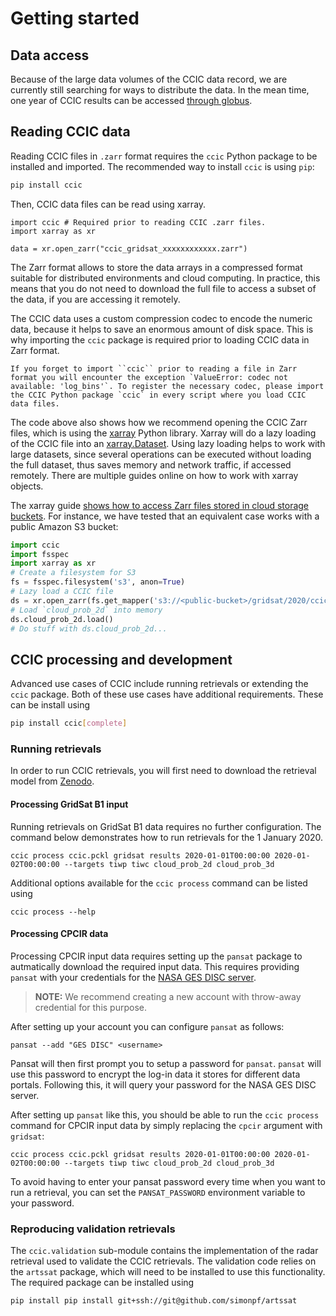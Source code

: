 # Getting started

## Data access

  Because of the large data volumes of the CCIC data record, we are currently
  still searching for ways to distribute the data. In the mean time, one year of
  CCIC results can be accessed [through
  globus](https://app.globus.org/file-manager?origin_id=3e5cb4b1-25d1-4d3a-882b-8e06b631a92f&origin_path=%2F).


## Reading CCIC data


Reading CCIC files in ``.zarr`` format requires the ``ccic`` Python package to be installed and imported. The recommended way to install ``ccic`` is using ``pip``:

```bash
pip install ccic
```

Then, CCIC data files can be read using xarray. 

```
import ccic # Required prior to reading CCIC .zarr files.
import xarray as xr

data = xr.open_zarr("ccic_gridsat_xxxxxxxxxxxx.zarr")
```


The Zarr format allows to store the data arrays in a compressed format suitable for distributed environments and cloud computing. In practice, this means that you do not need to download the full file to access a subset of the data, if you are accessing it remotely.

The CCIC data uses a custom compression codec to encode the numeric data, because it helps to save an enormous amount of disk space. This is why importing the ``ccic`` package is required prior to loading CCIC data in Zarr format.

```{note}
If you forget to import ``ccic`` prior to reading a file in Zarr format you will encounter the exception `ValueError: codec not available: 'log_bins'`. To register the necessary codec, please import the CCIC Python package `ccic` in every script where you load CCIC data files.
```

The code above also shows how we recommend opening the CCIC Zarr files, which is
using the [xarray](https://docs.xarray.dev) Python library. Xarray will do a
lazy loading of the CCIC file into an
[xarray.Dataset](https://docs.xarray.dev/en/stable/generated/xarray.Dataset.html).
Using lazy loading helps to work with large datasets, since several operations
can be executed without loading the full dataset, thus saves memory and network
traffic, if accessed remotely. There are multiple guides online on how to work
with xarray objects.

The xarray guide [shows how to access Zarr files stored in cloud storage buckets](https://docs.xarray.dev/en/stable/user-guide/io.html#cloud-storage-buckets). For instance, we have tested that an equivalent case works with a public Amazon S3 bucket:

```python
import ccic
import fsspec
import xarray as xr
# Create a filesystem for S3
fs = fsspec.filesystem('s3', anon=True)
# Lazy load a CCIC file
ds = xr.open_zarr(fs.get_mapper('s3://<public-bucket>/gridsat/2020/ccic_gridsat_202001010000.zarr'))
# Load `cloud_prob_2d` into memory
ds.cloud_prob_2d.load()
# Do stuff with ds.cloud_prob_2d...
```

## CCIC processing and development

Advanced use cases of CCIC include running retrievals or extending the ``ccic``
package. Both of these use cases have additional requirements. These can be
install using

```bash
pip install ccic[complete]
```

### Running retrievals

In order to run CCIC retrievals, you will first need to download the retrieval
 model from
 [Zenodo](https://zenodo.org/record/8277983/files/ccic.pckl?download=1).
 
#### Processing GridSat B1 input

Running retrievals on GridSat B1 data requires no further configuration. The command below demonstrates how to run retrievals  for the 1 January 2020.

``` shell
ccic process ccic.pckl gridsat results 2020-01-01T00:00:00 2020-01-02T00:00:00 --targets tiwp tiwc cloud_prob_2d cloud_prob_3d 
```

Additional options available for the ``ccic process`` command can be listed using
``` shell
ccic process --help
```

#### Processing CPCIR data

Processing CPCIR input data requires setting up the ``pansat`` package to
autmatically download the required input data. This requires providing
``pansat`` with your credentials for the [NASA GES DISC server](https://disc2.gesdisc.eosdis.nasa.gov/data/MERGED_IR/GPM_MERGIR.1/).


> **NOTE:** We recommend creating a new account with throw-away credential for this purpose.

After setting up your account you can configure ``pansat`` as follows:

``` shell
pansat --add "GES DISC" <username>
```

Pansat will then first prompt you to setup a password for ``pansat``. ``pansat`` will use this password to encrypt the log-in data it stores for different data portals. Following this, it will query your password for the NASA GES DISC server. 

After setting up ``pansat`` like this, you should be able to run the ``ccic process`` command for CPCIR input data by simply replacing the ``cpcir`` argument with ``gridsat``:

``` shell
ccic process ccic.pckl gridsat results 2020-01-01T00:00:00 2020-01-02T00:00:00 --targets tiwp tiwc cloud_prob_2d cloud_prob_3d 
```

To avoid having to enter your pansat password every time when you want to run a retrieval, you can set the ``PANSAT_PASSWORD`` environment variable to your password.

### Reproducing validation retrievals

The ``ccic.validation`` sub-module contains the implementation of the radar retrieval used to validate the CCIC retrievals. The validation code relies on the ``artssat`` package, which will need to be installed to use this functionality. The required package can be installed using

``` shell
pip install pip install git+ssh://git@github.com/simonpf/artssat
```
